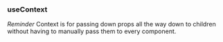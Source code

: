### useContext

*Reminder*
Context is for passing down props all the way down to children without having to manually pass them to every component.

